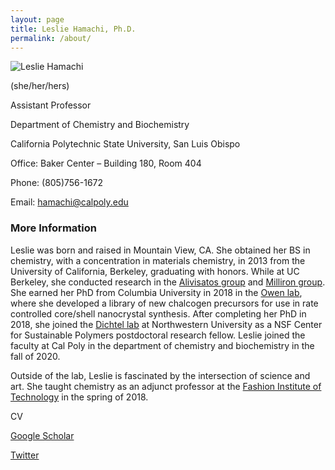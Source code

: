 ```yaml
---
layout: page
title: Leslie Hamachi, Ph.D.
permalink: /about/
---
```


![Leslie Hamachi](Leslie_Hamachi.jpg)

(she/her/hers)

Assistant Professor

Department of Chemistry and Biochemistry

California Polytechnic State University, San Luis Obispo

Office: Baker Center – Building 180, Room 404

Phone: (805)756-1672

Email: [hamachi@calpoly.edu](mailto:hamachi@calpoly.edu)

### More Information

Leslie was born and raised in Mountain View, CA. She obtained her BS in chemistry, with a concentration in materials chemistry, in 2013 from the University of California, Berkeley, graduating with honors. While at UC Berkeley, she conducted research in the [Alivisatos group](https://alivisatoslab.uchicago.edu/alumni/) and [Milliron group](https://nanocrystal.che.utexas.edu/index.html). She earned her PhD from Columbia University in 2018 in the [Owen lab](https://owen.chem.columbia.edu/), where she developed a library of new chalcogen precursors for use in rate controlled core/shell nanocrystal synthesis. After completing her PhD in 2018, she joined the [Dichtel lab](https://sites.northwestern.edu/dichtel/) at Northwestern University as a NSF Center for Sustainable Polymers postdoctoral research fellow. Leslie joined the faculty at Cal Poly in the department of chemistry and biochemistry in the fall of 2020.

Outside of the lab, Leslie is fascinated by the intersection of science and art. She taught chemistry as an adjunct professor at the [Fashion Institute of Technology](https://www.fitnyc.edu/) in the spring of 2018.

CV

[Google Scholar](https://scholar.google.com/citations?user=6BvUnCsAAAAJ&hl=en)

[Twitter](https://twitter.com/leslie_hamachi)
